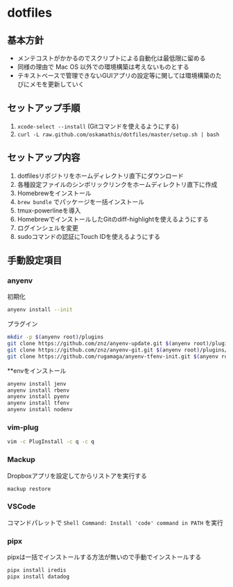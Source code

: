 # dotfiles

## 基本方針
- メンテコストがかかるのでスクリプトによる自動化は最低限に留める
- 同様の理由で Mac OS 以外での環境構築は考えないものとする
- テキストベースで管理できないGUIアプリの設定等に関しては環境構築のたびにメモを更新していく


## セットアップ手順
1. `xcode-select --install` (Gitコマンドを使えるようにする)
2. `curl -L raw.github.com/oskamathis/dotfiles/master/setup.sh | bash`


## セットアップ内容
1. dotfilesリポジトリをホームディレクトリ直下にダウンロード
2. 各種設定ファイルのシンボリックリンクをホームディレクトリ直下に作成
3. Homebrewをインストール
4. `brew bundle` でパッケージを一括インストール
5. tmux-powerlineを導入
6. HomebrewでインストールしたGitのdiff-highlightを使えるようにする
7. ログインシェルを変更
8. sudoコマンドの認証にTouch IDを使えるようにする


## 手動設定項目
### anyenv
初期化

```sh
anyenv install --init
```

プラグイン
```sh
mkdir -p $(anyenv root)/plugins
git clone https://github.com/znz/anyenv-update.git $(anyenv root)/plugins/anyenv-update
git clone https://github.com/znz/anyenv-git.git $(anyenv root)/plugins/anyenv-git
git clone https://github.com/rugamaga/anyenv-tfenv-init.git $(anyenv root)/plugins/anyenv-tfenv-init
```

**envをインストール
```sh
anyenv install jenv
anyenv install rbenv
anyenv install pyenv
anyenv install tfenv
anyenv install nodenv
```

### vim-plug
```sh
vim -c PlugInstall -c q -c q
```

### Mackup
Dropboxアプリを設定してからリストアを実行する

```sh
mackup restore
```

### VSCode
コマンドパレットで `Shell Command: Install 'code' command in PATH` を実行

### pipx
pipxは一括でインストールする方法が無いので手動でインストールする

```sh
pipx install iredis
pipx install datadog
```

